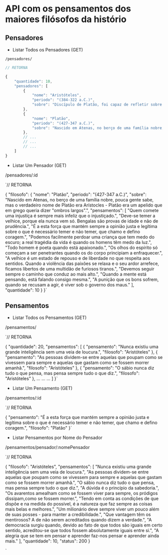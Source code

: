 # API com os pensamentos dos maiores filósofos da histório

## Pensadores

- Listar Todos os Pensadores (GET)

```
/pensadores/
```

``` js
// RETORNA

{
    "quantidade": 10,
    "pensadores": [
        {
            "nome": "Aristóteles",
            "periodo": "(384-322 a.C.)",
            "sobre": "Discípulo de Platão, foi capaz de refletir sobre uma vasta gama de temas que vão desde a geometria passando pela ética, pela poesia até chegar à medicina. Aos 17 anos, Aristóteles se inscreveu na Academia do mestre, em Atenas, e rapidamente virou seu pupilo."
        },
        {
            "nome": "Platão",
            "periodo": "(427-347 a.C.)",
            "sobre": "Nascido em Atenas, no berço de uma família nobre, pouca gente sabe, mas o verdadeiro nome de Platão era Arístocles - Platão era um apelido que em grego queria dizer \"ombros largos\"."
        },
        // ...
        // ...
        // ...
    ]
}
```

- Listar Um Pensador (GET)

/pensadores/:id

`// RETORNA

{
    "filosofo": {
        "nome": "Platão",
        "periodo": "(427-347 a.C.)",
        "sobre": "Nascido em Atenas, no berço de uma família nobre, pouca gente sabe, mas o verdadeiro nome de Platão era Arístocles - Platão era um apelido que em grego queria dizer \"ombros largos\".",
        "pensamentos": [
            "Quem comete uma injustiça é sempre mais infeliz que o injustiçado.",
            "Deve-se temer a velhice, porque ela nunca vem só. Bengalas são provas de idade e não de prudência.",
            "É a esta força que mantém sempre a opinião justa e legítima sobre o que é necessário temer e não temer, que chamo e defino coragem.",
            "Podemos facilmente perdoar uma criança que tem medo do escuro; a real tragédia da vida é quando os homens têm medo da luz.",
            "Todo homem é poeta quando está apaixonado.",
            "Os olhos do espírito só começam a ser penetrantes quando os do corpo principiam a enfraquecer.",
            "A velhice é um estado de repouso e de liberdade no que respeita aos sentidos. Quando a violência das paixões se relaxa e o seu ardor arrefece, ficamos libertos de uma multidão de furiosos tiranos.",
            "Devemos seguir sempre o caminho que conduz ao mais alto.",
            "Quando a mente está pensando, está falando consigo mesma.",
            "A punição que os bons sofrem, quando se recusam a agir, é viver sob o governo dos maus."
        ],
        "quantidade": 10
    }
}`

## Pensamentos

- Listar Todos os Pensamentos (GET)

/pensamentos/

`// RETORNA

{
    "quantidade": 20,
    "pensamentos": [
        {
            "pensamento": "Nunca existiu uma grande inteligência sem uma veia de loucura.",
            "filosofo": "Aristóteles"
        },
        {
            "pensamento": "As pessoas dividem-se entre aquelas que poupam como se vivessem para sempre e aquelas que gastam como se fossem morrer amanhã.",
            "filosofo": "Aristóteles"
        },
        {
            "pensamento": "O sábio nunca diz tudo o que pensa, mas pensa sempre tudo o que diz.",
            "filosofo": "Aristóteles"
        },
        ...
        ...
        ...
    ]
}`

- Listar Um Pensamento (GET)

/pensamentos/:id

`// RETORNA

{
    "pensamento": "É a esta força que mantém sempre a opinião justa e legítima sobre o que é necessário temer e não temer, que chamo e defino coragem.",
    "filosofo": "Platão"
}`

- Listar Pensamentos por Nome do Pensador

/pensamentos/pensador/:nomePensador

`// RETORNA

{
    "filosofo": "Aristóteles",
    "pensamentos": [
        "Nunca existiu uma grande inteligência sem uma veia de loucura.",
        "As pessoas dividem-se entre aquelas que poupam como se vivessem para sempre e aquelas que gastam como se fossem morrer amanhã.",
        "O sábio nunca diz tudo o que pensa, mas pensa sempre tudo o que diz.",
        "A dúvida é o princípio da sabedoria.",
        "Os avarentos amealham como se fossem viver para sempre, os pródigos dissipam,como se fossem morrer.",
        "Tendo em conta as condições de que dispõe e na medida do possível, é a natureza que faz sempre as coisas mais belas e melhores.",
        "Um milionário deve sempre viver um pouco além de suas posses - para manter a credibilidade.",
        "Que vantagem têm os mentirosos? A de não serem acreditados quando dizem a verdade.",
        "A democracia surgiu quando, devido ao fato de que todos são iguais em certo sentido, acreditou-se que todos fossem absolutamente iguais entre si.",
        "A alegria que se tem em pensar e aprender faz-nos pensar e aprender ainda mais."
    ],
    "quantidade": 10,
    "status": 200
}

`
